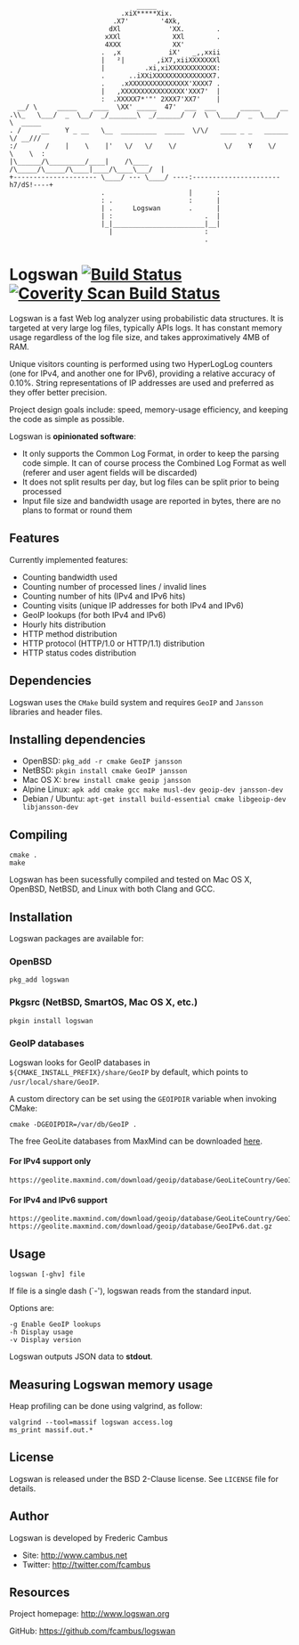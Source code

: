 ```
                                _____
                            .xiX*****Xix.
                          .X7'        '4Xk,
                         dXl            'XX.        .
                        xXXl             XXl        .
                        4XXX             XX'
                       .  ,x            iX'   _,,xxii
                       |   ²|        ,iX7,xiiXXXXXXXl
                       |          .xi,xiXXXXXXXXXXXX:
                       .      ..iXXiXXXXXXXXXXXXXXX7.
                       .    .xXXXXXXXXXXXXXXX'XXXX7 .
                       |   ,XXXXXXXXXXXXXXXX'XXX7'  |
                       :  .XXXXX7*'"' 2XXX7'XX7'    |
  __/ \     _____    ____  \XX' _____  47'  ___  ___      _____     __
.\\_   \___/  _  \__/  _/_______\  _/______/  /  \  \____/  _  \___/  \  _____
. /     __    Y _ __   \__  _________  _____  \/\/   ____ _ _   ______ \/ __///
:/       /    |    \    |'   \/   \/    \/            \/    Y    \/   \    \  :
|\______/\_________/____|    /\____     /\_____/\_____/\____|____/\____\___/  |
+--------------------- \____/ --- \____/ ----:----------------------h7/dS!----+
                       .                     |      :
                       : .                   :      |
                       | .     Logswan       .      |
                       | :                       .  |
                       |_|_______________________|__|
                         |                       :
                                                 .
```
# Logswan [![Build Status][1]][2] [![Coverity Scan Build Status][3]][4]

Logswan is a fast Web log analyzer using probabilistic data structures. It is
targeted at very large log files, typically APIs logs. It has constant memory
usage regardless of the log file size, and takes approximatively 4MB of RAM.

Unique visitors counting is performed using two HyperLogLog counters (one for
IPv4, and another one for IPv6), providing a relative accuracy of 0.10%.
String representations of IP addresses are used and preferred as they offer
better precision.

Project design goals include: speed, memory-usage efficiency, and keeping the
code as simple as possible.

Logswan is **opinionated software**:

- It only supports the Common Log Format, in order to keep the parsing code
  simple. It can of course process the Combined Log Format as well (referer
  and user agent fields will be discarded)
- It does not split results per day, but log files can be split prior to
  being processed
- Input file size and bandwidth usage are reported in bytes, there are no
  plans to format or round them

## Features

Currently implemented features:

- Counting bandwidth used
- Counting number of processed lines / invalid lines
- Counting number of hits (IPv4 and IPv6 hits)
- Counting visits (unique IP addresses for both IPv4 and IPv6)
- GeoIP lookups (for both IPv4 and IPv6)
- Hourly hits distribution
- HTTP method distribution
- HTTP protocol (HTTP/1.0 or HTTP/1.1) distribution
- HTTP status codes distribution

## Dependencies

Logswan uses the `CMake` build system and requires `GeoIP` and `Jansson`
libraries and header files.

## Installing dependencies

- OpenBSD: `pkg_add -r cmake GeoIP jansson`
- NetBSD: `pkgin install cmake GeoIP jansson`
- Mac OS X: `brew install cmake geoip jansson`
- Alpine Linux: `apk add cmake gcc make musl-dev geoip-dev jansson-dev`
- Debian / Ubuntu: `apt-get install build-essential cmake libgeoip-dev libjansson-dev`

## Compiling

	cmake .
	make

Logswan has been sucessfully compiled and tested on Mac OS X, OpenBSD, NetBSD,
and Linux with both Clang and GCC.

## Installation

Logswan packages are available for:

### OpenBSD

	pkg_add logswan

### Pkgsrc (NetBSD, SmartOS, Mac OS X, etc.)

	pkgin install logswan

### GeoIP databases

Logswan looks for GeoIP databases in `${CMAKE_INSTALL_PREFIX}/share/GeoIP` by
default, which points to `/usr/local/share/GeoIP`.

A custom directory can be set using the `GEOIPDIR` variable when invoking
CMake:

	cmake -DGEOIPDIR=/var/db/GeoIP .

The free GeoLite databases from MaxMind can be downloaded [here][5].

#### For IPv4 support only

	https://geolite.maxmind.com/download/geoip/database/GeoLiteCountry/GeoIP.dat.gz

#### For IPv4 and IPv6 support

	https://geolite.maxmind.com/download/geoip/database/GeoLiteCountry/GeoIP.dat.gz
	https://geolite.maxmind.com/download/geoip/database/GeoIPv6.dat.gz

## Usage

	logswan [-ghv] file

If file is a single dash (`-'), logswan reads from the standard input.

Options are:

	-g Enable GeoIP lookups
	-h Display usage
	-v Display version

Logswan outputs JSON data to **stdout**.

## Measuring Logswan memory usage

Heap profiling can be done using valgrind, as follow:

	valgrind --tool=massif logswan access.log
	ms_print massif.out.*

## License

Logswan is released under the BSD 2-Clause license. See `LICENSE` file for
details.

## Author

Logswan is developed by Frederic Cambus

- Site: http://www.cambus.net
- Twitter: http://twitter.com/fcambus

## Resources

Project homepage: http://www.logswan.org

GitHub: https://github.com/fcambus/logswan

[1]: https://travis-ci.org/fcambus/logswan.png?branch=master
[2]: https://travis-ci.org/fcambus/logswan
[3]: https://scan.coverity.com/projects/10944/badge.svg
[4]: https://scan.coverity.com/projects/10944
[5]: http://dev.maxmind.com/geoip/legacy/geolite/
